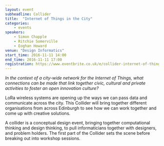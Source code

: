 ```yaml
---
layout: event
subheadline: Collider
title:  "Internet of Things in the City"
categories:
    - events
speakers:
    - Simon Chapple
    - Ritchie Somerville
    - Eoghan Howard
venue: "Design Informatics"
start_time: 2016-11-11 14:00
end_time: 2016-11-11 17:00
registration: https://www.eventbrite.co.uk/e/collider-internet-of-things-in-the-city-tickets-29079467470
---
```


*In the context of a city-wide network for the Internet of Things, what connections can be made that link together civic, cultural and private activities to foster an open innovation culture?*

LoRa wireless systems are opening up the ways we can pass data and communicate across the city. This Collider will bring together different organisations from across Edinburgh to see how we can work together and come up with creative solutions.

A collider is a conceptual design event, bringing together computational thinking and design thinking, to pull informaticians together with designers, and problem holders. The first part of the Collider sets the scene before breaking out into workshop sessions.




